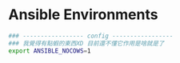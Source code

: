 
# Ansible Environments

```bash
### ----------------- config -----------------
### 我覺得有點蝦的東西XD 目前還不懂它作用是啥就是了
export ANSIBLE_NOCOWS=1
```
